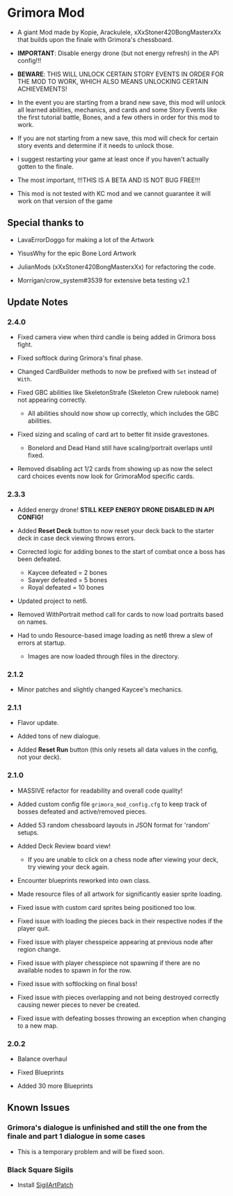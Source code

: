 # Grimora Mod

- A giant Mod made by Kopie, Arackulele, xXxStoner420BongMasterxXx that builds upon the finale with Grimora's chessboard.

- **IMPORTANT**: Disable energy drone (but not energy refresh) in the API config!!!
- **BEWARE**: THIS WILL UNLOCK CERTAIN STORY EVENTS IN ORDER FOR THE MOD TO WORK, WHICH ALSO MEANS UNLOCKING CERTAIN ACHIEVEMENTS!
- In the event you are starting from a brand new save, this mod will unlock all learned abilities, mechanics, and cards and some Story Events like the first tutorial battle, Bones, and a few others in order for this mod to work.
- If you are not starting from a new save, this mod will check for certain story events and determine if it needs to unlock those.
- I suggest restarting your game at least once if you haven't actually gotten to the finale.
- The most important, !!!THIS IS A BETA AND IS NOT BUG FREE!!!

- This mod is not tested with KC mod and we cannot guarantee it will work on that version of the game

## Special thanks to

- LavaErrorDoggo for making a lot of the Artwork

- YisusWhy for the epic Bone Lord Artwork

- JulianMods (xXxStoner420BongMasterxXx) for refactoring the code.

- Morrígan/crow_system#3539 for extensive beta testing v2.1

## Update Notes

### 2.4.0

- Fixed camera view when third candle is being added in Grimora boss fight.

- Fixed softlock during Grimora's final phase.

- Changed CardBuilder methods to now be prefixed with `Set` instead of `With`.

- Fixed GBC abilities like SkeletonStrafe (Skeleton Crew rulebook name) not appearing correctly.

	- All abilities should now show up correctly, which includes the GBC abilities.

- Fixed sizing and scaling of card art to better fit inside gravestones.

	- Bonelord and Dead Hand still have scaling/portrait overlaps until fixed.

- Removed disabling act 1/2 cards from showing up as now the select card choices events now look for GrimoraMod specific
	cards.

### 2.3.3

- Added energy drone! **STILL KEEP ENERGY DRONE DISABLED IN API CONFIG!**

- Added **Reset Deck** button to now reset your deck back to the starter deck in case deck viewing throws errors.

- Corrected logic for adding bones to the start of combat once a boss has been defeated.

	- Kaycee defeated = 2 bones
	- Sawyer defeated = 5 bones
  - Royal defeated = 10 bones

- Updated project to net6.

- Removed WithPortrait method call for cards to now load portraits based on names.

- Had to undo Resource-based image loading as net6 threw a slew of errors at startup.
  - Images are now loaded through files in the directory.

### 2.1.2

- Minor patches and slightly changed Kaycee's mechanics.

### 2.1.1

- Flavor update.

- Added tons of new dialogue.

- Added **Reset Run** button (this only resets all data values in the config, not your deck).

### 2.1.0

- MASSIVE refactor for readability and overall code quality!

- Added custom config file `grimora_mod_config.cfg` to keep track of bosses defeated and active/removed pieces.

- Added 53 random chessboard layouts in JSON format for 'random' setups.

- Added Deck Review board view!

	- If you are unable to click on a chess node after viewing your deck, try viewing your deck again.

- Encounter blueprints reworked into own class.

- Made resource files of all artwork for significantly easier sprite loading.

- Fixed issue with custom card sprites being positioned too low.

- Fixed issue with loading the pieces back in their respective nodes if the player quit.

- Fixed issue with player chesspeice appearing at previous node after region change.

- Fixed issue with player chesspiece not spawning if there are no available nodes to spawn in for the row.

- Fixed issue with softlocking on final boss!

- Fixed issue with pieces overlapping and not being destroyed correctly causing newer pieces to never be created.

- Fixed issue with defeating bosses throwing an exception when changing to a new map.

### 2.0.2

- Balance overhaul

- Fixed Blueprints

- Added 30 more Blueprints

## Known Issues

### Grimora's dialogue is unfinished and still the one from the finale and part 1 dialogue in some cases

- This is a temporary problem and will be fixed soon.

### Black Square Sigils

- Install [SigilArtPatch](https://inscryption.thunderstore.io/package/MADH95Mods/SigilArtPatch/)

